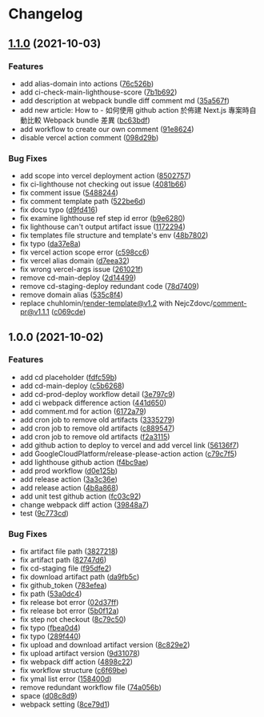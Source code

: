 # Changelog

## [1.1.0](https://www.github.com/EiffelFly/summerbud-main-site/compare/v1.0.0...v1.1.0) (2021-10-03)


### Features

* add alias-domain into actions ([76c526b](https://www.github.com/EiffelFly/summerbud-main-site/commit/76c526bc71e6ef1a2ab34c3ae9046814cd0060af))
* add ci-check-main-lighthouse-score ([7b1b692](https://www.github.com/EiffelFly/summerbud-main-site/commit/7b1b692c169875cea514b01dcd3c4c9bdf10832d))
* add description at webpack bundle diff comment md ([35a567f](https://www.github.com/EiffelFly/summerbud-main-site/commit/35a567f7d887577f1bcb36768d3944bef316dcf1))
* add new article: How to - 如何使用 github action 於佈建 Next.js 專案時自動比較 Webpack bundle 差異 ([bc63bdf](https://www.github.com/EiffelFly/summerbud-main-site/commit/bc63bdfdda24ae7d7ab137f055af68beb780afe9))
* add workflow to create our own comment ([91e8624](https://www.github.com/EiffelFly/summerbud-main-site/commit/91e8624d59ce3725c7790c2bce69d55d6de3ec9c))
* disable vercel action comment ([098d29b](https://www.github.com/EiffelFly/summerbud-main-site/commit/098d29b3ae1dfe51ef5b2e4fda29c358a770f313))


### Bug Fixes

* add scope into vercel deployment action ([8502757](https://www.github.com/EiffelFly/summerbud-main-site/commit/8502757e709c837c0d6cc974dfadd5bb7b261474))
* fix ci-lighthouse not checking out issue ([4081b66](https://www.github.com/EiffelFly/summerbud-main-site/commit/4081b66cce8476b9b49e9557ab64c649475d91ae))
* fix comment issue ([5488244](https://www.github.com/EiffelFly/summerbud-main-site/commit/54882440d8a43b625dcf8776f6eae956773c16d7))
* fix comment template path ([522be6d](https://www.github.com/EiffelFly/summerbud-main-site/commit/522be6d5e816feab4a2b73aac8a0cd88b3287dc6))
* fix docu typo ([d9fd416](https://www.github.com/EiffelFly/summerbud-main-site/commit/d9fd4163b6c202b35d05a178d57efef9aff404c0))
* fix examine lighthouse ref step id error ([b9e6280](https://www.github.com/EiffelFly/summerbud-main-site/commit/b9e628044977fe1d9972ac48d85193878672c686))
* fix lighthouse can't output artifact issue ([1172294](https://www.github.com/EiffelFly/summerbud-main-site/commit/117229444e8ee1260fc74b3d3f0ea74a96e063ca))
* fix templates file structure and template's env ([48b7802](https://www.github.com/EiffelFly/summerbud-main-site/commit/48b7802a1a51651ad3b90c97ef869fb9b03f444a))
* fix typo ([da37e8a](https://www.github.com/EiffelFly/summerbud-main-site/commit/da37e8a4583bca0117034399b31227a374afa094))
* fix vercel action scope error ([c598cc6](https://www.github.com/EiffelFly/summerbud-main-site/commit/c598cc6b59cc6f1fdf8b202a5cb25e28fa8a975d))
* fix vercel alias domain ([d7eea32](https://www.github.com/EiffelFly/summerbud-main-site/commit/d7eea3296f3c72a1013c67a5408d1d961f565dac))
* fix wrong vercel-args issue ([261021f](https://www.github.com/EiffelFly/summerbud-main-site/commit/261021f81a17a6775d5cbe3302efea1b5a9a1ebd))
* remove cd-main-deploy ([2d14499](https://www.github.com/EiffelFly/summerbud-main-site/commit/2d144990691f14811a454ae1a595aa3d6d8cdc83))
* remove cd-staging-deploy redundant code ([78d7409](https://www.github.com/EiffelFly/summerbud-main-site/commit/78d7409519bdf347d5b36a34d6dd3e12898002e4))
* remove domain alias ([535c8f4](https://www.github.com/EiffelFly/summerbud-main-site/commit/535c8f43fc33e62e4f8134251a0ab9dc217d8b56))
* replace chuhlomin/render-template@v1.2 with NejcZdovc/comment-pr@v1.1.1 ([c069cde](https://www.github.com/EiffelFly/summerbud-main-site/commit/c069cde36037c2378067b53f47ac3516c893787a))

## 1.0.0 (2021-10-02)


### Features

* add cd placeholder ([fdfc59b](https://www.github.com/EiffelFly/summerbud-main-site/commit/fdfc59b8f28bba3a4d37bbdc9c02d41a5beab1c3))
* add cd-main-deploy ([c5b6268](https://www.github.com/EiffelFly/summerbud-main-site/commit/c5b6268050b09b56780da28c2bc76f81aa7a220f))
* add cd-prod-deploy workflow detail ([3e797c9](https://www.github.com/EiffelFly/summerbud-main-site/commit/3e797c9ba97be40ce94e5c5bf9f5029f7e9f7d5c))
* add ci webpack difference action ([441d650](https://www.github.com/EiffelFly/summerbud-main-site/commit/441d650dfd2152af9a41e0a6bbed083a89e58ff7))
* add comment.md for action ([6172a79](https://www.github.com/EiffelFly/summerbud-main-site/commit/6172a790e104f6ea24e2c8f7307d445b6ea3c5ee))
* add cron job to remove old artifacts ([3335279](https://www.github.com/EiffelFly/summerbud-main-site/commit/3335279893e9ef08fee14257172135898cf92a57))
* add cron job to remove old artifacts ([c889547](https://www.github.com/EiffelFly/summerbud-main-site/commit/c8895475f8c8710e0bcb197e404fa5fd3acbc381))
* add cron job to remove old artifacts ([f2a3115](https://www.github.com/EiffelFly/summerbud-main-site/commit/f2a3115ec757d3a1e49bc620b5cceb50189e5eea))
* add github action to deploy to vercel and add vercel link ([56136f7](https://www.github.com/EiffelFly/summerbud-main-site/commit/56136f75e4d75de1a7ae8c0d95dd0d718cb8348b))
* add GoogleCloudPlatform/release-please-action action ([c79c7f5](https://www.github.com/EiffelFly/summerbud-main-site/commit/c79c7f5e64b7b1e89762454157dae79c6007dd31))
* add lighthouse github action ([f4bc9ae](https://www.github.com/EiffelFly/summerbud-main-site/commit/f4bc9ae5439a48c1ca49419c1ff4b7b4e744cad7))
* add prod workflow ([d0e125b](https://www.github.com/EiffelFly/summerbud-main-site/commit/d0e125b589b5b40e7e18abf019a41f95c6218697))
* add release action ([3a3c36e](https://www.github.com/EiffelFly/summerbud-main-site/commit/3a3c36ed2c26d340d931832024efcd75b2ff1b1b))
* add release action ([4b8a868](https://www.github.com/EiffelFly/summerbud-main-site/commit/4b8a86801880cae06bb33d1604980cdf1df0086d))
* add unit test github action ([fc03c92](https://www.github.com/EiffelFly/summerbud-main-site/commit/fc03c92a621baebda0671c61e52592243a0d2942))
* change webpack diff action ([39848a7](https://www.github.com/EiffelFly/summerbud-main-site/commit/39848a763fffd3788400ffbc6655f54f4e5cc016))
* test ([9c773cd](https://www.github.com/EiffelFly/summerbud-main-site/commit/9c773cdfc62c4e147119d9395b15657fd61d9a57))


### Bug Fixes

* fix artifact file path ([3827218](https://www.github.com/EiffelFly/summerbud-main-site/commit/38272188aa6834f665614c1e1d9e4f5804a58cd2))
* fix artifact path ([82747d6](https://www.github.com/EiffelFly/summerbud-main-site/commit/82747d6608c52f5c26fdceaeb28f908abc627123))
* fix cd-staging file ([f95dfe2](https://www.github.com/EiffelFly/summerbud-main-site/commit/f95dfe213f973ab1982712733d9a76492ce09837))
* fix download artifact path ([da9fb5c](https://www.github.com/EiffelFly/summerbud-main-site/commit/da9fb5cd90122311ece65a11afff8e8d6bb78d87))
* fix github_token ([783efea](https://www.github.com/EiffelFly/summerbud-main-site/commit/783efea054b2214b9bf5ac73afe666bae414255f))
* fix path ([53a0dc4](https://www.github.com/EiffelFly/summerbud-main-site/commit/53a0dc42968f54e289eaa2765960d3f0168470f5))
* fix release bot error ([02d37ff](https://www.github.com/EiffelFly/summerbud-main-site/commit/02d37ffc38efa0573f1a25dae9aaa4aee985e43b))
* fix release bot error ([5b0f12a](https://www.github.com/EiffelFly/summerbud-main-site/commit/5b0f12ab82453dc9cddd13c267afd80c775e5265))
* fix step not checkout ([8c79c50](https://www.github.com/EiffelFly/summerbud-main-site/commit/8c79c50d9bc7c94f0b3e35a2be0cf90601b98c2f))
* fix typo ([fbea0d4](https://www.github.com/EiffelFly/summerbud-main-site/commit/fbea0d45c69b60379fadbe2c7f8c9a8311aff374))
* fix typo ([289f440](https://www.github.com/EiffelFly/summerbud-main-site/commit/289f4403edd9824bd71d1c3d200759f943e54d0c))
* fix upload and download artifact version ([8c829e2](https://www.github.com/EiffelFly/summerbud-main-site/commit/8c829e2ae403d52f6ebade1cf90540e7925f31e0))
* fix upload artifact version ([9d31078](https://www.github.com/EiffelFly/summerbud-main-site/commit/9d31078eedbb6c7a6d8cc5710fd548e36365b534))
* fix webpack diff action ([4898c22](https://www.github.com/EiffelFly/summerbud-main-site/commit/4898c223d545fa8ab58918c2c4f199412dc40714))
* fix workflow structure ([c6f69be](https://www.github.com/EiffelFly/summerbud-main-site/commit/c6f69be4ba599ef383cf06b97e6e43e180aad1b1))
* fix ymal list error ([158400d](https://www.github.com/EiffelFly/summerbud-main-site/commit/158400dea03e14bc49825da357f4c316402d5a8f))
* remove redundant workflow file ([74a056b](https://www.github.com/EiffelFly/summerbud-main-site/commit/74a056b4c79ce9fecc5c50c2f9905424370cecd0))
* space ([d08c8d9](https://www.github.com/EiffelFly/summerbud-main-site/commit/d08c8d96e738f61cb3a24fb36baa7dcdaf7433f2))
* webpack setting ([8ce79d1](https://www.github.com/EiffelFly/summerbud-main-site/commit/8ce79d16306672dcc2420af5f320870dc3322cfa))
